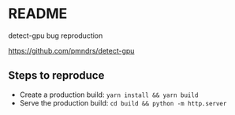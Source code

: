 # README

detect-gpu bug reproduction

https://github.com/pmndrs/detect-gpu

## Steps to reproduce

- Create a production build: `yarn install && yarn build`
- Serve the production build: `cd build && python -m http.server`
